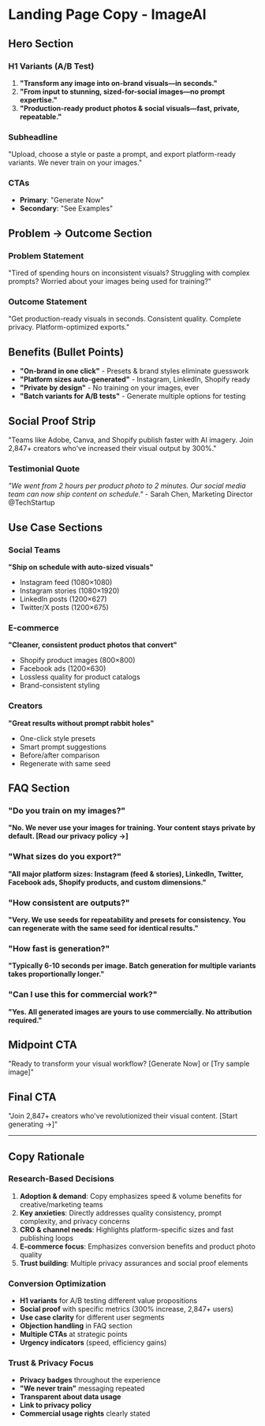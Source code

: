 # Landing Page Copy - ImageAI

## Hero Section

### H1 Variants (A/B Test)
1. **"Transform any image into on-brand visuals—in seconds."**
2. **"From input to stunning, sized-for-social images—no prompt expertise."**
3. **"Production-ready product photos & social visuals—fast, private, repeatable."**

### Subheadline
"Upload, choose a style or paste a prompt, and export platform-ready variants. We never train on your images."

### CTAs
- **Primary**: "Generate Now"
- **Secondary**: "See Examples"

## Problem → Outcome Section

### Problem Statement
"Tired of spending hours on inconsistent visuals? Struggling with complex prompts? Worried about your images being used for training?"

### Outcome Statement
"Get production-ready visuals in seconds. Consistent quality. Complete privacy. Platform-optimized exports."

## Benefits (Bullet Points)

- **"On-brand in one click"** - Presets & brand styles eliminate guesswork
- **"Platform sizes auto-generated"** - Instagram, LinkedIn, Shopify ready
- **"Private by design"** - No training on your images, ever
- **"Batch variants for A/B tests"** - Generate multiple options for testing

## Social Proof Strip

"Teams like Adobe, Canva, and Shopify publish faster with AI imagery. Join 2,847+ creators who've increased their visual output by 300%."

### Testimonial Quote
*"We went from 2 hours per product photo to 2 minutes. Our social media team can now ship content on schedule."* - Sarah Chen, Marketing Director @TechStartup

## Use Case Sections

### Social Teams
**"Ship on schedule with auto-sized visuals"**
- Instagram feed (1080×1080)
- Instagram stories (1080×1920)
- LinkedIn posts (1200×627)
- Twitter/X posts (1200×675)

### E-commerce
**"Cleaner, consistent product photos that convert"**
- Shopify product images (800×800)
- Facebook ads (1200×630)
- Lossless quality for product catalogs
- Brand-consistent styling

### Creators
**"Great results without prompt rabbit holes"**
- One-click style presets
- Smart prompt suggestions
- Before/after comparison
- Regenerate with same seed

## FAQ Section

### "Do you train on my images?"
**"No. We never use your images for training. Your content stays private by default. [Read our privacy policy →]**

### "What sizes do you export?"
**"All major platform sizes: Instagram (feed & stories), LinkedIn, Twitter, Facebook ads, Shopify products, and custom dimensions."**

### "How consistent are outputs?"
**"Very. We use seeds for repeatability and presets for consistency. You can regenerate with the same seed for identical results."**

### "How fast is generation?"
**"Typically 6-10 seconds per image. Batch generation for multiple variants takes proportionally longer."**

### "Can I use this for commercial work?"
**"Yes. All generated images are yours to use commercially. No attribution required."**

## Midpoint CTA
"Ready to transform your visual workflow? [Generate Now] or [Try sample image]"

## Final CTA
"Join 2,847+ creators who've revolutionized their visual content. [Start generating →]"

---

## Copy Rationale

### Research-Based Decisions

1. **Adoption & demand**: Copy emphasizes speed & volume benefits for creative/marketing teams
2. **Key anxieties**: Directly addresses quality consistency, prompt complexity, and privacy concerns
3. **CRO & channel needs**: Highlights platform-specific sizes and fast publishing loops
4. **E-commerce focus**: Emphasizes conversion benefits and product photo quality
5. **Trust building**: Multiple privacy assurances and social proof elements

### Conversion Optimization

- **H1 variants** for A/B testing different value propositions
- **Social proof** with specific metrics (300% increase, 2,847+ users)
- **Use case clarity** for different user segments
- **Objection handling** in FAQ section
- **Multiple CTAs** at strategic points
- **Urgency indicators** (speed, efficiency gains)

### Trust & Privacy Focus

- **Privacy badges** throughout the experience
- **"We never train"** messaging repeated
- **Transparent about data usage**
- **Link to privacy policy**
- **Commercial usage rights** clearly stated

